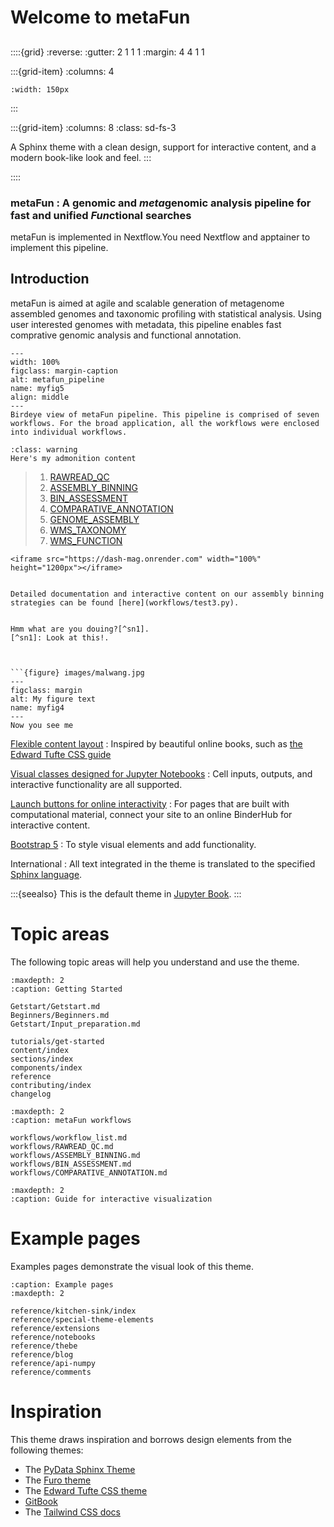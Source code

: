 
# Welcome to  metaFun
## 

::::{grid}
:reverse:
:gutter: 2 1 1 1
:margin: 4 4 1 1

:::{grid-item}
:columns: 4

```{image} ./_static/ref_picture.jpg
:width: 150px
```
:::

:::{grid-item}
:columns: 8
:class: sd-fs-3

A Sphinx theme with a clean design, support for interactive content, and a modern book-like look and feel.
:::

::::


### metaFun : A genomic and ***meta***genomic analysis pipeline for fast and unified ***Fun***ctional searches


metaFun is implemented in Nextflow.You need Nextflow and apptainer to implement this pipeline. 

## Introduction   
metaFun is aimed at agile and scalable generation of metagenome assembled genomes and taxonomic profiling with statistical analysis. Using user  interested genomes with metadata, this pipeline enables fast comprative genomic analysis and functional annotation. 


```{figure} images/pipeline_flowchart.renew.png
---
width: 100%
figclass: margin-caption
alt: metafun_pipeline
name: myfig5
align: middle
---
Birdeye view of metaFun pipeline. This pipeline is comprised of seven workflows. For the broad application, all the workflows were enclosed into individual workflows. 
```




 ```{admonition} Here's my title
:class: warning
Here's my admonition content
```

> 1. [RAWREAD_QC](RAWREAD_QC)
> 1. [ASSEMBLY_BINNING](ASSEMBLY_BINNING)
> 1. [BIN_ASSESSMENT](BIN_ASSESSMENT)
> 1. [COMPARATIVE_ANNOTATION](COMPARATIVE_ANNOTATION)
> 1. [GENOME_ASSEMBLY](GENOME_ASSEMBLY)
> 1. [WMS_TAXONOMY](WMS_TAXONOMY)
> 1. [WMS_FUNCTION](WMS_FUNCTION)

```{raw} html
<iframe src="https://dash-mag.onrender.com" width="100%" height="1200px"></iframe>


Detailed documentation and interactive content on our assembly binning strategies can be found [here](workflows/test3.py).


Hmm what are you douing?[^sn1].
[^sn1]: Look at this!.



```{figure} images/malwang.jpg
---
figclass: margin
alt: My figure text
name: myfig4
---
Now you see me 
```






[Flexible content layout](reference/special-theme-elements.md)
: Inspired by beautiful online books, such as [the Edward Tufte CSS guide](https://edwardtufte.github.io/tufte-css/)

[Visual classes designed for Jupyter Notebooks](reference/notebooks)
: Cell inputs, outputs, and interactive functionality are all supported.

[Launch buttons for online interactivity](content/launch)
: For pages that are built with computational material, connect your site to an online BinderHub for interactive content.

[Bootstrap 5](https://getbootstrap.com/docs/5.0/getting-started/introduction/)
: To style visual elements and add functionality.

International
: All text integrated in the theme is translated to the specified [Sphinx language](https://www.sphinx-doc.org/en/master/usage/configuration.html#confval-language).

:::{seealso}
This is the default theme in [Jupyter Book](https://jupyterbook.org).
:::

# Topic areas

The following topic areas will help you understand and use the theme.

```{toctree}
:maxdepth: 2
:caption: Getting Started

Getstart/Getstart.md
Beginners/Beginners.md
Getstart/Input_preparation.md

tutorials/get-started
content/index
sections/index
components/index
reference
contributing/index
changelog
```
```{toctree}
:maxdepth: 2
:caption: metaFun workflows

workflows/workflow_list.md
workflows/RAWREAD_QC.md
workflows/ASSEMBLY_BINNING.md
workflows/BIN_ASSESSMENT.md
workflows/COMPARATIVE_ANNOTATION.md

```

```{toctree}
:maxdepth: 2
:caption: Guide for interactive visualization 

```



# Example pages

Examples pages demonstrate the visual look of this theme.

```{toctree}
:caption: Example pages
:maxdepth: 2

reference/kitchen-sink/index
reference/special-theme-elements
reference/extensions
reference/notebooks
reference/thebe
reference/blog
reference/api-numpy
reference/comments
```

# Inspiration

This theme draws inspiration and borrows design elements from the following themes:

- The [PyData Sphinx Theme](https://pydata-sphinx-theme.readthedocs.io/)
- The [Furo theme](https://pradyunsg.me/furo/)
- The [Edward Tufte CSS theme](https://edwardtufte.github.io/tufte-css/)
- [GitBook](https://docs.gitbook.com/)
- The [Tailwind CSS docs](https://tailwindcss.com/docs/installation)

[pypi-badge]: https://img.shields.io/pypi/v/sphinx-book-theme.svg
[pypi-link]: https://pypi.org/project/sphinx-book-theme